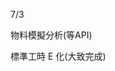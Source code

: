 7/3

<!-- 第一個專案 5/28 合約管理(完成)-->
<!-- 第二個專案 -->
物料模擬分析(等API)

<!-- 第三個專案 6/18 excelE化(Z_生管_00料品基本資料_V1.0)(完成) -->

<!-- 第四個專案 6/24 excelE化(Z_物控_01料品領料數量_V1.2)(完成) -->

<!-- 第五個專案 excel E 化(Z_倉庫_03料品庫存現況查詢_V1.0)(完成) -->

<!-- 第六個專案 -->
標準工時 E 化(大致完成)

<!-- 自學進度 -->
<!-- // Redux Toolkit(RTK) 簡化Redux書寫 -->
<!-- // react-redux 用來連接Redux跟React組件 -->

<!-- npm i @reduxjs/toolkit react-redux -->
<!-- redux -->
<!-- redux黑馬程序员美團外賣案例 -->
<!-- 刷Leetcode -->
<!-- 安裝路由包 -->
<!-- npm i react-router-dom -->